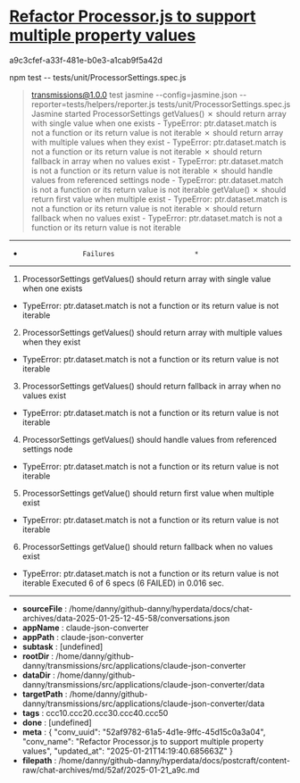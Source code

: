 # [Refactor Processor.js to support multiple property values](https://claude.ai/chat/52af9782-61a5-4d1e-9ffc-45d15c0a3a04)

a9c3cfef-a33f-481e-b0e3-a1cab9f5a42d

npm test -- tests/unit/ProcessorSettings.spec.js
> transmissions@1.0.0 test
> jasmine --config=jasmine.json --reporter=tests/helpers/reporter.js tests/unit/ProcessorSettings.spec.js
Jasmine started
  ProcessorSettings
    getValues()
      ✗ should return array with single value when one exists
        - TypeError: ptr.dataset.match is not a function or its return value is not iterable
      ✗ should return array with multiple values when they exist
        - TypeError: ptr.dataset.match is not a function or its return value is not iterable
      ✗ should return fallback in array when no values exist
        - TypeError: ptr.dataset.match is not a function or its return value is not iterable
      ✗ should handle values from referenced settings node
        - TypeError: ptr.dataset.match is not a function or its return value is not iterable
    getValue()
      ✗ should return first value when multiple exist
        - TypeError: ptr.dataset.match is not a function or its return value is not iterable
      ✗ should return fallback when no values exist
        - TypeError: ptr.dataset.match is not a function or its return value is not iterable
**************************************************
*                    Failures                    *
**************************************************
1) ProcessorSettings getValues() should return array with single value when one exists
  - TypeError: ptr.dataset.match is not a function or its return value is not iterable
2) ProcessorSettings getValues() should return array with multiple values when they exist
  - TypeError: ptr.dataset.match is not a function or its return value is not iterable
3) ProcessorSettings getValues() should return fallback in array when no values exist
  - TypeError: ptr.dataset.match is not a function or its return value is not iterable
4) ProcessorSettings getValues() should handle values from referenced settings node
  - TypeError: ptr.dataset.match is not a function or its return value is not iterable
5) ProcessorSettings getValue() should return first value when multiple exist
  - TypeError: ptr.dataset.match is not a function or its return value is not iterable
6) ProcessorSettings getValue() should return fallback when no values exist
  - TypeError: ptr.dataset.match is not a function or its return value is not iterable
Executed 6 of 6 specs (6 FAILED) in 0.016 sec.

---

* **sourceFile** : /home/danny/github-danny/hyperdata/docs/chat-archives/data-2025-01-25-12-45-58/conversations.json
* **appName** : claude-json-converter
* **appPath** : claude-json-converter
* **subtask** : [undefined]
* **rootDir** : /home/danny/github-danny/transmissions/src/applications/claude-json-converter
* **dataDir** : /home/danny/github-danny/transmissions/src/applications/claude-json-converter/data
* **targetPath** : /home/danny/github-danny/transmissions/src/applications/claude-json-converter/data
* **tags** : ccc10.ccc20.ccc30.ccc40.ccc50
* **done** : [undefined]
* **meta** : {
  "conv_uuid": "52af9782-61a5-4d1e-9ffc-45d15c0a3a04",
  "conv_name": "Refactor Processor.js to support multiple property values",
  "updated_at": "2025-01-21T14:19:40.685663Z"
}
* **filepath** : /home/danny/github-danny/hyperdata/docs/postcraft/content-raw/chat-archives/md/52af/2025-01-21_a9c.md